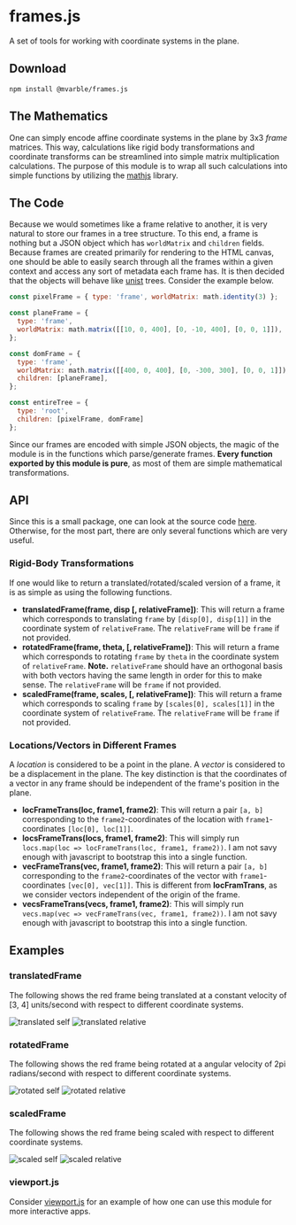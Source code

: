# frames.js

A set of tools for working with coordinate systems in the plane.

## Download

```
npm install @mvarble/frames.js
```

## The Mathematics

One can simply encode affine coordinate systems in the plane by 3x3 *frame* matrices.
This way, calculations like rigid body transformations and coordinate transforms can be streamlined into simple matrix multiplication calculations.
The purpose of this module is to wrap all such calculations into simple functions by utilizing the [mathjs](https://github.com/josdejong/mathjs) library.

## The Code

Because we would sometimes like a frame relative to another, it is very natural to store our frames in a tree structure.
To this end, a frame is nothing but a JSON object which has `worldMatrix` and `children` fields.
Because frames are created primarily for rendering to the HTML canvas, one should be able to easily search through all the frames within a given context and access any sort of metadata each frame has.
It is then decided that the objects will behave like [unist](https://github.com/syntax-tree/unist) trees.
Consider the example below.

```js
const pixelFrame = { type: 'frame', worldMatrix: math.identity(3) };

const planeFrame = {
  type: 'frame',
  worldMatrix: math.matrix([[10, 0, 400], [0, -10, 400], [0, 0, 1]]),
};

const domFrame = { 
  type: 'frame',
  worldMatrix: math.matrix([[400, 0, 400], [0, -300, 300], [0, 0, 1]]),
  children: [planeFrame],
};

const entireTree = {
  type: 'root',
  children: [pixelFrame, domFrame]
};
```

Since our frames are encoded with simple JSON objects, the magic of the module is in the functions which parse/generate frames.
**Every function exported by this module is pure**, as most of them are simple mathematical transformations.

## API

Since this is a small package, one can look at the source code [here](https://github.com/mvarble/frames.js/blob/master/src.js).
Otherwise, for the most part, there are only several functions which are very useful.

### Rigid-Body Transformations

If one would like to return a translated/rotated/scaled version of a frame, it is as simple as using the following functions.

- **translatedFrame(frame, disp [, relativeFrame])**: This will return a frame which corresponds to translating `frame` by `[disp[0], disp[1]]` in the coordinate system of `relativeFrame`. The `relativeFrame` will be `frame` if not provided.
- **rotatedFrame(frame, theta, [, relativeFrame])**: This will return a frame which corresponds to rotating `frame` by `theta` in the coordinate system of `relativeFrame`. **Note.** `relativeFrame` should have an orthogonal basis with both vectors having the same length in order for this to make sense. The `relativeFrame` will be `frame` if not provided.
- **scaledFrame(frame, scales, [, relativeFrame])**: This will return a frame which corresponds to scaling `frame` by `[scales[0], scales[1]]` in the coordinate system of `relativeFrame`. The `relativeFrame` will be `frame` if not provided.

### Locations/Vectors in Different Frames

A *location* is considered to be a point in the plane.
A *vector* is considered to be a displacement in the plane.
The key distinction is that the coordinates of a vector in any frame should be independent of the frame's position in the plane.

- **locFrameTrans(loc, frame1, frame2)**: This will return a pair `[a, b]` corresponding to the `frame2`-coordinates of the location with `frame1`-coordinates `[loc[0], loc[1]]`.
- **locsFrameTrans(locs, frame1, frame2)**: This will simply run `locs.map(loc => locFrameTrans(loc, frame1, frame2))`. I am not savy enough with javascript to bootstrap this into a single function.
- **vecFrameTrans(vec, frame1, frame2)**: This will return a pair `[a, b]` corresponding to the `frame2`-coordinates of the vector with `frame1`-coordinates `[vec[0], vec[1]]`. This is different from **locFramTrans**, as we consider vectors independent of the origin of the frame.
- **vecsFrameTrans(vecs, frame1, frame2)**: This will simply run `vecs.map(vec => vecFrameTrans(vec, frame1, frame2))`. I am not savy enough with javascript to bootstrap this into a single function.

## Examples

### translatedFrame

The following shows the red frame being translated at a constant velocity of [3, 4] units/second with respect to different coordinate systems.

![translated self](https://github.com/mvarble/frames.js/blob/master/examples/translated-self.gif)
![translated relative](https://github.com/mvarble/frames.js/blob/master/examples/translated-relative.gif)

### rotatedFrame

The following shows the red frame being rotated at a angular velocity of 2pi radians/second with respect to different coordinate systems.

![rotated self](https://github.com/mvarble/frames.js/blob/master/examples/rotated-self.gif)
![rotated relative](https://github.com/mvarble/frames.js/blob/master/examples/rotated-relative.gif)

### scaledFrame

The following shows the red frame being scaled with respect to different coordinate systems.

![scaled self](https://github.com/mvarble/frames.js/blob/master/examples/scaled-self.gif)
![scaled relative](https://github.com/mvarble/frames.js/blob/master/examples/scaled-relative.gif)

### viewport.js

Consider [viewport.js](https://github.com/mvarble/viewport.js) for an example of how one can use this module for more interactive apps.
